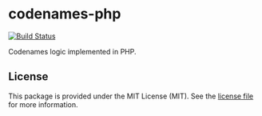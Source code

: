 # codenames-php

[![Build Status](https://travis-ci.org/eric-famiglietti/codenames-php.svg?branch=master)](https://travis-ci.org/eric-famiglietti/codenames-php)

Codenames logic implemented in PHP.

## License

This package is provided under the MIT License (MIT). See the [license file](LICENSE) for more information.
